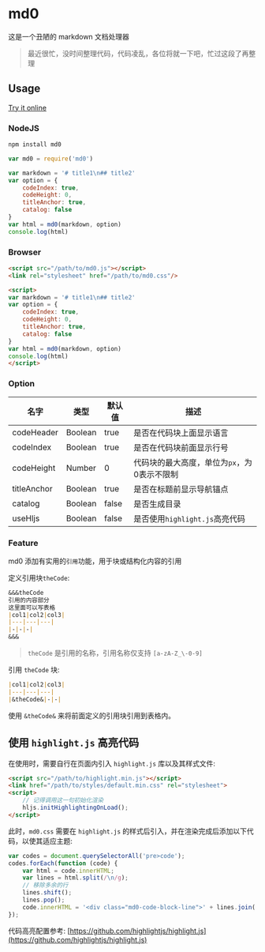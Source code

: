 # md0

这是一个丑陋的 markdown 文档处理器

> 最近很忙，没时间整理代码，代码凌乱，各位将就一下吧，忙过这段了再整理

## Usage

[Try it online](https://hyjiacan.github.io/md0/sample.html)

### NodeJS

```bash
npm install md0
```

```javascript
var md0 = require('md0')

var markdown = '# title1\n## title2'
var option = {
    codeIndex: true,
    codeHeight: 0,
    titleAnchor: true,
    catalog: false
}
var html = md0(markdown, option)
console.log(html)
```

### Browser

```html
<script src="/path/to/md0.js"></script>
<link rel="stylesheet" href="/path/to/md0.css"/>

<script>
var markdown = '# title1\n## title2'
var option = {
    codeIndex: true,
    codeHeight: 0,
    titleAnchor: true,
    catalog: false
}
var html = md0(markdown, option)
console.log(html)
</script>
```

### Option

|名字|类型|默认值|描述|
|---|---|---|---|
|codeHeader|Boolean|true|是否在代码块上面显示语言|
|codeIndex|Boolean|true|是否在代码块前面显示行号|
|codeHeight|Number|0|代码块的最大高度，单位为`px`，为0表示不限制|
|titleAnchor|Boolean|true|是否在标题前显示导航锚点|
|catalog|Boolean|false|是否生成目录|
|useHljs|Boolean|false|是否使用`highlight.js`高亮代码|

### Feature

md0 添加有实用的`引用`功能，用于块或结构化内容的引用

定义引用块`theCode`:

```markdown
&&&theCode
引用的内容部分
这里面可以写表格
|col1|col2|col3|
|---|---|---|
|-|-|-|
&&&
```

> `theCode` 是引用的名称，引用名称仅支持 `[a-zA-Z_\-0-9]`

引用 `theCode` 块:

```markdown
|col1|col2|col3|
|---|---|---|
|&theCode&|-|-|
```
使用 `&theCode&` 来将前面定义的引用块引用到表格内。

## 使用 `highlight.js` 高亮代码

在使用时，需要自行在页面内引入 `highlight.js` 库以及其样式文件:

```html
<script src="/path/to/highlight.min.js"></script>
<link href="/path/to/styles/default.min.css" rel="stylesheet">
<script>
    // 记得调用这一句初始化渲染
    hljs.initHighlightingOnLoad();
</script>
```

此时，`md0.css` 需要在 `highlight.js` 的样式后引入，并在渲染完成后添加以下代码，以使其适应主题:

```javascript
var codes = document.querySelectorAll('pre>code');
codes.forEach(function (code) {
    var html = code.innerHTML;
    var lines = html.split(/\n/g);
    // 移除多余的行
    lines.shift();
    lines.pop();
    code.innerHTML = '<div class="md0-code-block-line">' + lines.join('</div><div class="md0-code-block-line">') + '</div>'
});
```

代码高亮配置参考: [https://github.com/highlightjs/highlight.js](https://github.com/highlightjs/highlight.js)

